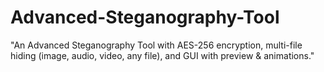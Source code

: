 # Advanced-Steganography-Tool
"An Advanced Steganography Tool with AES-256 encryption, multi-file hiding (image, audio, video, any file), and GUI with preview &amp; animations."
